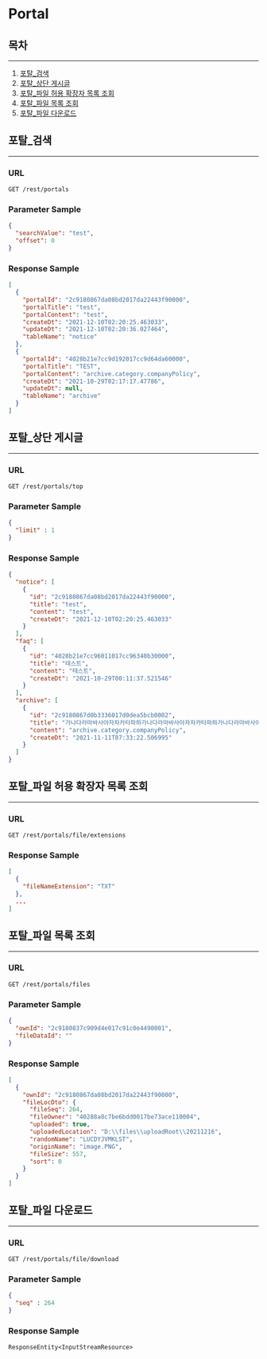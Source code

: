 # Portal


## 목차

---

1. [포탈_검색](#포탈-검색)
2. [포탈_상단 게시글](#포탈-상단-게시글)
3. [포탈_파일 허용 확장자 목록 조회](#포탈-파일-허용-확장자-목록-조회)
4. [포탈_파일 목록 조회](#포탈-파일-목록-조회)
5. [포탈_파일 다운로드](#포탈-파일-다운로드)

## 포탈_검색

---

### URL
```
GET /rest/portals
```

### Parameter Sample

```json
{
  "searchValue": "test",
  "offset": 0
}
```

### Response Sample

```json
[
  {
    "portalId": "2c9180867da08bd2017da22443f90000",
    "portalTitle": "test",
    "portalContent": "test",
    "createDt": "2021-12-10T02:20:25.463033",
    "updateDt": "2021-12-10T02:20:36.027464",
    "tableName": "notice"
  },
  {
    "portalId": "4028b21e7cc9d192017cc9d64da60000",
    "portalTitle": "TEST",
    "portalContent": "archive.category.companyPolicy",
    "createDt": "2021-10-29T02:17:17.47786",
    "updateDt": null,
    "tableName": "archive"
  }
]
```

## 포탈_상단 게시글

---

### URL
```
GET /rest/portals/top
```

### Parameter Sample

```json
{
  "limit" : 1
}
```

### Response Sample

```json
{
  "notice": [
    {
      "id": "2c9180867da08bd2017da22443f90000",
      "title": "test",
      "content": "test",
      "createDt": "2021-12-10T02:20:25.463033"
    }
  ],
  "faq": [
    {
      "id": "4028b21e7cc96011017cc96340b30000",
      "title": "테스트",
      "content": "테스트",
      "createDt": "2021-10-29T00:11:37.521546"
    }
  ],
  "archive": [
    {
      "id": "2c9180867d0b3336017d0dea5bcb0002",
      "title": "가나다라마바사아자차카타파하가나다라마바사아자차카타파하가나다라마바사아자차카타파하가나다라마바사아자차카타파하가나다라마바사아자차카타파하가나다라마바사아자차카타파하가나다라마바사아자차카타파하가나",
      "content": "archive.category.companyPolicy",
      "createDt": "2021-11-11T07:33:22.506995"
    }
  ]
}
```

## 포탈_파일 허용 확장자 목록 조회

---

### URL
```
GET /rest/portals/file/extensions
```

### Response Sample

```json
[
  {
    "fileNameExtension": "TXT"
  },
  ...
]
```

## 포탈_파일 목록 조회

---

### URL
```
GET /rest/portals/files
```

### Parameter Sample

```json
{
  "ownId": "2c9180837c909d4e017c91c0e4490001",
  "fileDataId": ""
}
```

### Response Sample

```json
[
  {
    "ownId": "2c9180867da08bd2017da22443f90000",
    "fileLocDto": {
      "fileSeq": 264,
      "fileOwner": "40288a8c7be6bdd0017be73ace110004",
      "uploaded": true,
      "uploadedLocation": "D:\\files\\uploadRoot\\20211216",
      "randomName": "LUCDYJVMKLST",
      "originName": "image.PNG",
      "fileSize": 557,
      "sort": 0
    }
  }
]
```

## 포탈_파일 다운로드

---

### URL
```
GET /rest/portals/file/download
```

### Parameter Sample

```json
{
  "seq" : 264
}
```

### Response Sample

```
ResponseEntity<InputStreamResource>
```
